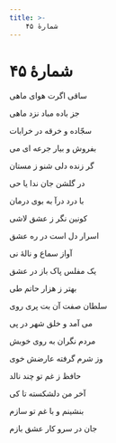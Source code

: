```yaml
---
title: >-
    شمارهٔ ۴۵
---
```

# شمارهٔ ۴۵

<div class="b" id="bn1"><div class="m1"><p>ساقی اگرت هوای ماهی</p></div>
<div class="m2"><p>جز باده مباد نزد ماهی</p></div></div>
<div class="b" id="bn2"><div class="m1"><p>سجّاده و خرقه در خرابات</p></div>
<div class="m2"><p>بفروش و بیار جرعه ای می</p></div></div>
<div class="b" id="bn3"><div class="m1"><p>گر زنده دلی شنو ز مستان</p></div>
<div class="m2"><p>در گلشن جان ندا یا حی</p></div></div>
<div class="b" id="bn4"><div class="m1"><p>با درد درآ به بوی درمان</p></div>
<div class="m2"><p>کونین نگر ز عشق لاشی</p></div></div>
<div class="b" id="bn5"><div class="m1"><p>اسرار دل است در ره عشق</p></div>
<div class="m2"><p>آواز سماع و نالهٔ نی</p></div></div>
<div class="b" id="bn6"><div class="m1"><p>یک مفلس پاک باز در عشق</p></div>
<div class="m2"><p>بهتر ز هزار حاتم طی</p></div></div>
<div class="b" id="bn7"><div class="m1"><p>سلطان صفت آن بت پری روی</p></div>
<div class="m2"><p>می آمد و خلق شهر در پی</p></div></div>
<div class="b" id="bn8"><div class="m1"><p>مردم نگران به روی خوبش</p></div>
<div class="m2"><p>وز شرم گرفته عارضش خوی</p></div></div>
<div class="b" id="bn9"><div class="m1"><p>حافظ ز غم تو چند نالد</p></div>
<div class="m2"><p>آخر من دلشکسته تا کی</p></div></div>
<div class="b2" id="bn10"><p>بنشینم و با غم تو سازم</p>
<p>جان در سرو کار عشق بازم</p></div>
